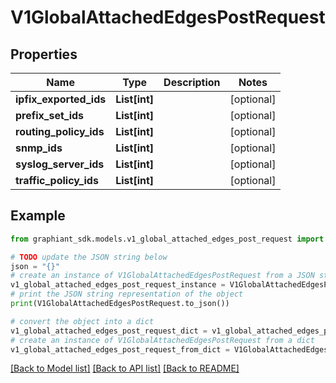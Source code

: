 # V1GlobalAttachedEdgesPostRequest


## Properties

Name | Type | Description | Notes
------------ | ------------- | ------------- | -------------
**ipfix_exported_ids** | **List[int]** |  | [optional] 
**prefix_set_ids** | **List[int]** |  | [optional] 
**routing_policy_ids** | **List[int]** |  | [optional] 
**snmp_ids** | **List[int]** |  | [optional] 
**syslog_server_ids** | **List[int]** |  | [optional] 
**traffic_policy_ids** | **List[int]** |  | [optional] 

## Example

```python
from graphiant_sdk.models.v1_global_attached_edges_post_request import V1GlobalAttachedEdgesPostRequest

# TODO update the JSON string below
json = "{}"
# create an instance of V1GlobalAttachedEdgesPostRequest from a JSON string
v1_global_attached_edges_post_request_instance = V1GlobalAttachedEdgesPostRequest.from_json(json)
# print the JSON string representation of the object
print(V1GlobalAttachedEdgesPostRequest.to_json())

# convert the object into a dict
v1_global_attached_edges_post_request_dict = v1_global_attached_edges_post_request_instance.to_dict()
# create an instance of V1GlobalAttachedEdgesPostRequest from a dict
v1_global_attached_edges_post_request_from_dict = V1GlobalAttachedEdgesPostRequest.from_dict(v1_global_attached_edges_post_request_dict)
```
[[Back to Model list]](../README.md#documentation-for-models) [[Back to API list]](../README.md#documentation-for-api-endpoints) [[Back to README]](../README.md)


